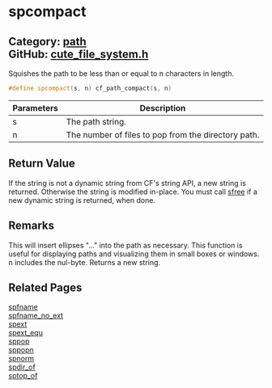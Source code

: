 # spcompact

Category: [path](https://github.com/RandyGaul/cute_framework/blob/master/docs/api_reference?id=path)  
GitHub: [cute_file_system.h](https://github.com/RandyGaul/cute_framework/blob/master/include/cute_file_system.h)  
---

Squishes the path to be less than or equal to n characters in length.

```cpp
#define spcompact(s, n) cf_path_compact(s, n)
```

Parameters | Description
--- | ---
s | The path string.
n | The number of files to pop from the directory path.

## Return Value

If the string is not a dynamic string from CF's string API, a new string is returned. Otherwise the
string is modified in-place. You must call [sfree](https://github.com/RandyGaul/cute_framework/blob/master/docs/string/sfree.md) if a new dynamic string is returned, when done.

## Remarks

This will insert ellipses "..." into the path as necessary. This function is useful for displaying paths
and visualizing them in small boxes or windows. n includes the nul-byte. Returns a new string.

## Related Pages

[spfname](https://github.com/RandyGaul/cute_framework/blob/master/docs/path/spfname.md)  
[spfname_no_ext](https://github.com/RandyGaul/cute_framework/blob/master/docs/path/spfname_no_ext.md)  
[spext](https://github.com/RandyGaul/cute_framework/blob/master/docs/path/spext.md)  
[spext_equ](https://github.com/RandyGaul/cute_framework/blob/master/docs/path/spext_equ.md)  
[sppop](https://github.com/RandyGaul/cute_framework/blob/master/docs/path/sppop.md)  
[sppopn](https://github.com/RandyGaul/cute_framework/blob/master/docs/path/sppopn.md)  
[spnorm](https://github.com/RandyGaul/cute_framework/blob/master/docs/path/spnorm.md)  
[spdir_of](https://github.com/RandyGaul/cute_framework/blob/master/docs/path/spdir_of.md)  
[sptop_of](https://github.com/RandyGaul/cute_framework/blob/master/docs/path/sptop_of.md)  

